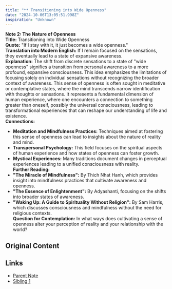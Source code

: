 ```yaml
---
title: "** Transitioning into Wide Openness"
date: "2024-10-06T13:05:51.998Z"
inspiration: "Unknown"
---
```


**Note 2: The Nature of Openness**  
**Title:** Transitioning into Wide Openness  
**Quote:** "If I stay with it, it just becomes a wide openness."  
**Translation into Modern English:** If I remain focused on the sensations, they eventually lead to a state of expansive awareness.  
**Explanation:** The shift from discrete sensations to a state of "wide openness" signifies a transition from personal awareness to a more profound, expansive consciousness. This idea emphasizes the limitations of focusing solely on individual sensations without recognizing the broader context of awareness. This sense of openness is often sought in meditative or contemplative states, where the mind transcends narrow identification with thoughts or sensations. It represents a fundamental dimension of human experience, where one encounters a connection to something greater than oneself, possibly the universal consciousness, leading to transformational experiences that can reshape our understanding of life and existence.  
**Connections:**  
- **Meditation and Mindfulness Practices:** Techniques aimed at fostering this sense of openness can lead to insights about the nature of reality and mind.  
- **Transpersonal Psychology:** This field focuses on the spiritual aspects of human experience and how states of openness can foster growth.  
- **Mystical Experiences:** Many traditions document changes in perceptual experiences leading to a unified consciousness with reality.  
**Further Reading:**  
- **"The Miracle of Mindfulness":** By Thich Nhat Hanh, which provides insight into mindfulness practices that cultivate awareness and openness.  
- **"The Essence of Enlightenment":** By Adyashanti, focusing on the shifts into broader states of awareness.  
- **"Waking Up: A Guide to Spirituality Without Religion":** By Sam Harris, which discusses consciousness and mindfulness without the need for religious contexts.  
**Question for Contemplation:** In what ways does cultivating a sense of openness alter your perception of reality and your relationship with the world?

## Original Content



## Links

- [Parent Note](/parent-note.md)
- [Sibling 1](/zettel1.md)

